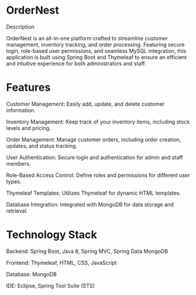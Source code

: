# OrderNest

Description

OrderNest is an all-in-one platform crafted to streamline customer management, inventory tracking, and order processing. Featuring secure login, role-based user permissions, and seamless MySQL integration, this application is built using Spring Boot and Thymeleaf to ensure an efficient and intuitive experience for both administrators and staff.

# Features

Customer Management: Easily add, update, and delete customer information.

Inventory Management: Keep track of your inventory items, including stock levels and pricing.

Order Management: Manage customer orders, including order creation, updates, and status tracking.

User Authentication: Secure login and authentication for admin and staff members.

Role-Based Access Control: Define roles and permissions for different user types.

Thymeleaf Templates: Utilizes Thymeleaf for dynamic HTML templates.

Database Integration: Integrated with MongoDB for data storage and retrieval.

# Technology Stack


Backend: Spring Boot, Java 8, Spring MVC, Spring Data MongoDB

Frontend: Thymeleaf, HTML, CSS, JavaScript

Database: MongoDB

IDE: Eclipse, Spring Tool Suite (STS)
